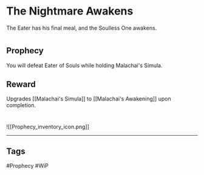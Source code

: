 # The Nightmare Awakens
The Eater has his final meal, and the Soulless One awakens.
#
## Prophecy
You will defeat Eater of Souls while holding Malachai's Simula.
## Reward
Upgrades [[Malachai's Simula]] to [[Malachai's Awakening]] upon completion. 

#
![[Prophecy_inventory_icon.png]]

---
## Tags
#Prophecy
#WiP 